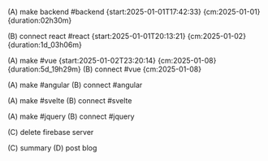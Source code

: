 (A) make backend #backend {start:2025-01-01T17:42:33} {cm:2025-01-01} {duration:02h30m}

(B) connect react #react {start:2025-01-01T20:13:21} {cm:2025-01-02} {duration:1d_03h06m}

(A) make #vue {start:2025-01-02T23:20:14} {cm:2025-01-08} {duration:5d_19h29m}
(B) connect #vue {cm:2025-01-08}

(A) make #angular
(B) connect #angular

(A) make #svelte
(B) connect #svelte

(A) make #jquery
(B) connect #jquery

(C) delete firebase server

(C) summary
(D) post blog
